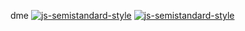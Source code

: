 dme
[![js-semistandard-style](https://raw.githubusercontent.com/standard/semistandard/master/badge.svg)](https://github.com/standard/semistandard)
[![js-semistandard-style](https://img.shields.io/badge/code%20style-semistandard-brightgreen.svg)](https://github.com/standard/semistandard)

